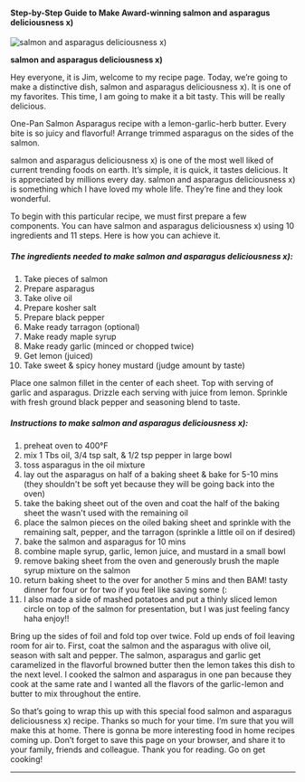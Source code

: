             

#### Step-by-Step Guide to Make Award-winning salmon and asparagus deliciousness x)

![salmon and asparagus deliciousness x)](https://img-global.cpcdn.com/recipes/49140243/751x532cq70/salmon-and-asparagus-deliciousness-x-recipe-main-photo.jpg)

**salmon and asparagus deliciousness x)**

Hey everyone, it is Jim, welcome to my recipe page. Today, we’re going to make a distinctive dish, salmon and asparagus deliciousness x). It is one of my favorites. This time, I am going to make it a bit tasty. This will be really delicious.

One-Pan Salmon Asparagus recipe with a lemon-garlic-herb butter. Every bite is so juicy and flavorful! Arrange trimmed asparagus on the sides of the salmon.

salmon and asparagus deliciousness x) is one of the most well liked of current trending foods on earth. It’s simple, it is quick, it tastes delicious. It is appreciated by millions every day. salmon and asparagus deliciousness x) is something which I have loved my whole life. They’re fine and they look wonderful.

To begin with this particular recipe, we must first prepare a few components. You can have salmon and asparagus deliciousness x) using 10 ingredients and 11 steps. Here is how you can achieve it.

##### The ingredients needed to make salmon and asparagus deliciousness x):

1.  Take pieces of salmon
2.  Prepare asparagus
3.  Take olive oil
4.  Prepare kosher salt
5.  Prepare black pepper
6.  Make ready tarragon (optional)
7.  Make ready maple syrup
8.  Make ready garlic (minced or chopped twice)
9.  Get lemon (juiced)
10.  Take sweet & spicy honey mustard (judge amount by taste)

Place one salmon fillet in the center of each sheet. Top with serving of garlic and asparagus. Drizzle each serving with juice from lemon. Sprinkle with fresh ground black pepper and seasoning blend to taste.

##### Instructions to make salmon and asparagus deliciousness x):

1.  preheat oven to 400°F
2.  mix 1 Tbs oil, 3/4 tsp salt, & 1/2 tsp pepper in large bowl
3.  toss asparagus in the oil mixture
4.  lay out the asparagus on half of a baking sheet & bake for 5-10 mins (they shouldn't be soft yet because they will be going back into the oven)
5.  take the baking sheet out of the oven and coat the half of the baking sheet the wasn't used with the remaining oil
6.  place the salmon pieces on the oiled baking sheet and sprinkle with the remaining salt, pepper, and the tarragon (sprinkle a little oil on if desired)
7.  bake the salmon and asparagus for 10 mins
8.  combine maple syrup, garlic, lemon juice, and mustard in a small bowl
9.  remove baking sheet from the oven and generously brush the maple syrup mixture on the salmon
10.  return baking sheet to the over for another 5 mins and then BAM! tasty dinner for four or for two if you feel like saving some (:
11.  I also made a side of mashed potatoes and put a thinly sliced lemon circle on top of the salmon for presentation, but I was just feeling fancy haha enjoy!!

Bring up the sides of foil and fold top over twice. Fold up ends of foil leaving room for air to. First, coat the salmon and the asparagus with olive oil, season with salt and pepper. The salmon, asparagus and garlic get caramelized in the flavorful browned butter then the lemon takes this dish to the next level. I cooked the salmon and asparagus in one pan because they cook at the same rate and I wanted all the flavors of the garlic-lemon and butter to mix throughout the entire.

So that’s going to wrap this up with this special food salmon and asparagus deliciousness x) recipe. Thanks so much for your time. I’m sure that you will make this at home. There is gonna be more interesting food in home recipes coming up. Don’t forget to save this page on your browser, and share it to your family, friends and colleague. Thank you for reading. Go on get cooking!

* * *